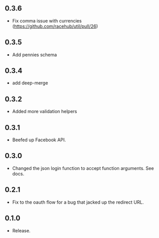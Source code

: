 ## 0.3.6

- Fix comma issue with currencies (https://github.com/racehub/util/pull/26)

## 0.3.5

- Add pennies schema

## 0.3.4

- add deep-merge

## 0.3.2

- Added more validation helpers

## 0.3.1

- Beefed up Facebook API.

## 0.3.0

- Changed the json login function to accept function arguments. See
  docs.

## 0.2.1

- Fix to the oauth flow for a bug that jacked up the redirect URL.

## 0.1.0

- Release.

